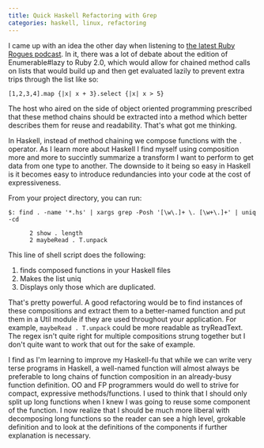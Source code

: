 ```yaml
---
title: Quick Haskell Refactoring with Grep
categories: haskell, linux, refactoring
---
```


I came up with an idea the other day when listening to [the latest Ruby Rogues podcast](http://rubyrogues.com/046-rr-objects-in-rails-part-2/).
In it, there was a lot of debate about the edition of Enumerable#lazy to Ruby 2.0, which would allow for chained method calls on lists that would build up and then get evaluated lazily to prevent extra trips through the list like so:

~~~{.ruby}
[1,2,3,4].map {|x| x + 3}.select {|x| x > 5}
~~~

The host who aired on the side of object oriented programming prescribed that
these method chains should be extracted into a method which better describes
them for reuse and readability. That's what got me thinking.

In Haskell, instead of method chaining we compose functions with the `.`
operator. As I learn more about Haskell I find myself using composition more
and more to succintly summarize a transform I want to perform to get data from
one type to another. The downside to it being so easy in Haskell is it becomes
easy to introduce redundancies into your code at the cost of expressiveness.

From your project directory, you can run:

~~~{.sh}
$: find . -name '*.hs' | xargs grep -Posh '[\w\.]+ \. [\w+\.]+' | uniq -cd

      2 show . length
      2 maybeRead . T.unpack
~~~

This line of shell script does the following:

1. finds composed functions in your Haskell files
2. Makes the list uniq
3. Displays only those which are duplicated.

That's pretty powerful. A good refactoring would be to find instances of these
compositions and extract them to a better-named function and put them in a Util
module if they are used throughout your application. For example, `maybeRead .
T.unpack` could be more readable as tryReadText. The regex isn't quite right
for multiple compositions strung together but I don't quite want to work that
out for the sake of example.

I find as I'm learning to improve my Haskell-fu that while we can write very
terse programs in Haskell, a well-named function will almost always be
preferable to long chains of function composition in an already-busy function
definition. OO and FP programmers would do well to strive for compact,
expressive methods/functions. I used to think that I should only split up long
functions when I knew I was going to reuse some component of the function. I
now realize that I should be much more liberal with decomposing long functions
so the reader can see a high level, grokable definition and to look at the
definitions of the components if further explanation is necessary.
